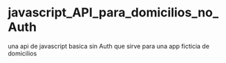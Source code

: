 # javascript_API_para_domicilios_no_Auth
una api de javascript basica sin Auth que sirve para una app ficticia de domicilios

